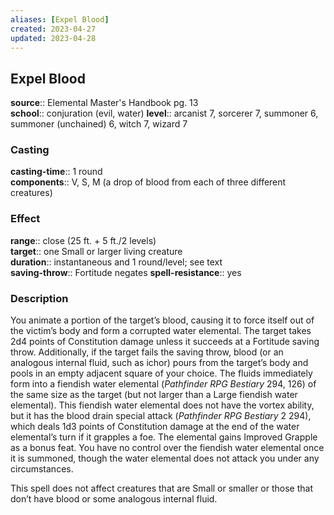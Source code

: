 ```yaml
---
aliases: [Expel Blood]
created: 2023-04-27
updated: 2023-04-28
---
```


## Expel Blood

**source**:: Elemental Master's Handbook pg. 13  
**school**:: conjuration (evil, water)
**level**:: arcanist 7, sorcerer 7, summoner 6, summoner (unchained) 6, witch 7, wizard 7

### Casting

**casting-time**:: 1 round  
**components**:: V, S, M (a drop of blood from each of three different creatures)

### Effect

**range**:: close (25 ft. + 5 ft./2 levels)  
**target**:: one Small or larger living creature  
**duration**:: instantaneous and 1 round/level; see text  
**saving-throw**:: Fortitude negates
**spell-resistance**:: yes

### Description

You animate a portion of the target’s blood, causing it to force itself out of the victim’s body and form a corrupted water elemental. The target takes 2d4 points of Constitution damage unless it succeeds at a Fortitude saving throw. Additionally, if the target fails the saving throw, blood (or an analogous internal fluid, such as ichor) pours from the target’s body and pools in an empty adjacent square of your choice. The fluids immediately form into a fiendish water elemental (*Pathfinder RPG Bestiary* 294, 126) of the same size as the target (but not larger than a Large fiendish water elemental). This fiendish water elemental does not have the vortex ability, but it has the blood drain special attack (*Pathfinder RPG Bestiary* 2 294), which deals 1d3 points of Constitution damage at the end of the water elemental’s turn if it grapples a foe. The elemental gains Improved Grapple as a bonus feat. You have no control over the fiendish water elemental once it is summoned, though the water elemental does not attack you under any circumstances.  
  
This spell does not affect creatures that are Small or smaller or those that don’t have blood or some analogous internal fluid.
